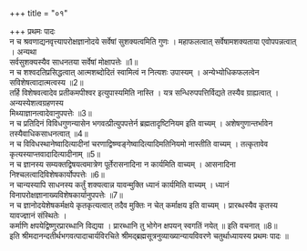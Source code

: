 +++
title = "०१"

+++
प्रथमः पादः  
न च श्रवणाद्यनवृत्त्यापरोक्षज्ञानोदये सर्वेषां सुशक्यत्वमिति गुणः । महाफलत्वात् सर्वेषामशक्यताया एवोपपन्नत्वात् । अन्यथा   
सर्वसुशक्यस्यैव साधनतया सर्वेषां मोक्षापत्तेः ॥1॥  
न च शश्वदतिप्रसिद्धत्वात् आत्मशब्दोदितं स्वामित्वं न नित्यशः उपास्यम् । अन्येभ्योधिकफलत्वेन सविशेषत्वादात्मत्वस्य ॥2॥  
तर्हि विशेषवत्वादेव प्रतीकमपीश्वर इत्युपास्यमिति नास्ति । यत्र सन्धिरुपपत्तिर्विद्यते तस्यैव ग्राह्यत्वात् । अन्यस्येशत्वग्रहणस्य   
मिथ्याज्ञानत्वादेवानुपपत्तेः ॥3॥  
न च प्रतिदिनं विविधगुणन्यासेन भगवत्प्रीत्युपपत्तेर्न ब्रह्मतादृष्टिनियम इति वाच्यम् । अशेषगुणान्तर्भावेन तस्यैवाधिकसाधनत्वात् ॥4॥  
न च विविधस्थानेष्वादित्यादीनां चरणाद्विष्ण्वङ्गेष्वादित्यादिमतिनियमो नास्तीति वाच्यम् । तत्कृतावेव कृत्यस्याप्त्तवादादित्यादीनाम् ॥5॥  
न च ज्ञानस्य सम्यक्तद्विषयत्वमात्रेण पूर्तेरासनादिना न कार्यमिति वाच्यम् । आसनादिना निश्चलत्वादिविशेषकार्योपपत्तेः ॥6॥  
न चान्यस्यापि साधनस्य कर्तुं शक्यत्वान्न यावन्मुक्ति ध्यानं कार्यमिति वाच्यम् । ध्यानं विनापरोक्षज्ञानाख्यविशेषकार्यानुपपत्तेः ॥7॥  
न च ज्ञानोदयेशेषकर्मक्षये कृतकृत्यत्वात् तदैव मुक्तिः न चेत् कर्माक्षय इति वाच्यम् । प्रारब्धस्यैव कृतस्य यावज्ज्ञानं संस्थितेः ।  
कर्माणि क्षपयेद्विष्णुरप्रारब्धानि विद्यया । प्रारब्धानि तु भोगेन क्षपयन् स्वगतिं नयेत् ॥ इति वचनात् ॥8॥  
इति श्रीमदानन्दतीर्थभगवत्पादाचार्यविरचिते श्रीमद्ब्रह्मसूत्रनुव्याख्यान्यायविवरणे चतुर्थाध्यायस्य प्रथमः पादः ॥  
